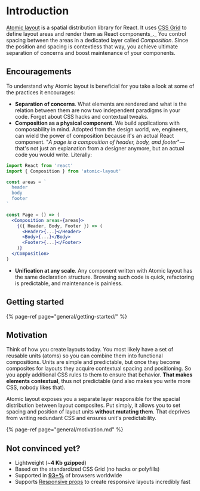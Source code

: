 # Introduction

[Atomic layout](https://github.com/kettanaito/atomic-layout) is a spatial distribution library for React. It uses [CSS Grid](https://developer.mozilla.org/en-US/docs/Web/CSS/CSS_Grid_Layout) to define layout areas and render them as React components_._ You control spacing between the areas in a dedicated layer called _Composition_. Since the position and spacing is contextless that way, you achieve ultimate separation of concerns and boost maintenance of your components.

## Encouragements

To understand why Atomic layout is beneficial for you take a look at some of the practices it encourages:

* **Separation of concerns**. What elements are rendered and what is the relation between them are now two independent paradigms in your code. Forget about CSS hacks and contextual tweaks.
* **Composition as a physical component**. We build applications with composability in mind. Adopted from the design world, we, engineers, can wield the power of composition because it's an actual React component. "_A page is a composition of header, body, and footer_"—that's not just an explanation from a designer anymore, but an actual code you would write. Literally:

```jsx
import React from 'react'
import { Composition } from 'atomic-layout'

const areas = `
  header
  body
  footer
`

const Page = () => (
  <Composition areas={areas}>
    {({ Header, Body, Footer }) => (
      <Header>{...}</Header>
      <Body>{...}</Body>
      <Footer>{...}</Footer>
    )}
  </Composition>
)
```

* **Unification at any scale**. Any component written with Atomic layout has the same declaration structure. Browsing such code is quick, refactoring is predictable, and maintenance is painless.

## Getting started

{% page-ref page="general/getting-started/" %}

## Motivation

Think of how you create layouts today. You most likely have a set of reusable units \(atoms\) so you can combine them into functional compositions. Units are simple and predictable, but once they become composites for layouts they acquire contextual spacing and positioning. So you apply additional CSS rules to them to ensure that behavior. **That makes elements contextual**, thus not predictable \(and also makes you write more CSS, nobody likes that\).

Atomic layout exposes you a separate layer responsible for the spacial distribution between layout composites. Put simply, it allows you to set spacing and position of layout units **without mutating them**. That deprives from writing redundant CSS and ensures unit's predictability.

{% page-ref page="general/motivation.md" %}

## Not convinced yet?

* Lightweight \(~**4 Kb gzipped**\)
* Based on the standardized CSS Grid \(no hacks or polyfills\)
* Supported in [**93+%**](https://caniuse.com/#search=css%20grid) of browsers worldwide
* Supports [Responsive props](fundamentals/responsive-props.md) to create responsive layouts incredibly fast

